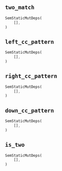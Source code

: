 ## `two_match`

```rust
SemStaticMutDeps(
    [],
)
```

## `left_cc_pattern`

```rust
SemStaticMutDeps(
    [],
)
```

## `right_cc_pattern`

```rust
SemStaticMutDeps(
    [],
)
```

## `down_cc_pattern`

```rust
SemStaticMutDeps(
    [],
)
```

## `is_two`

```rust
SemStaticMutDeps(
    [],
)
```
